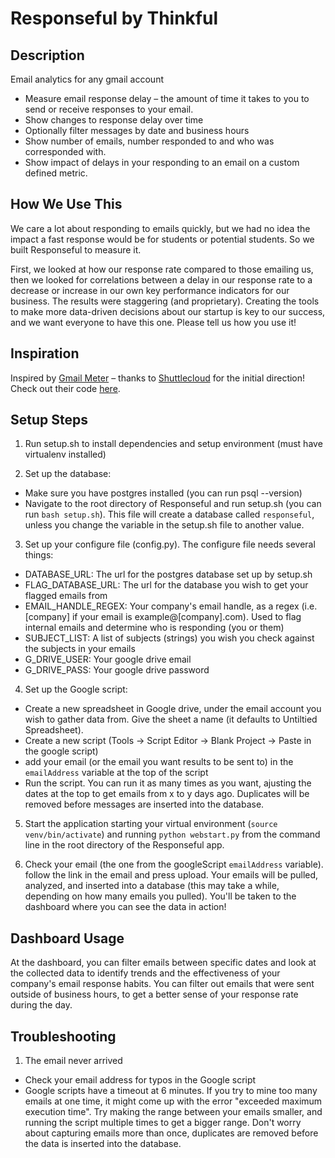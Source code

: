 # Responseful by Thinkful #

## Description ##

Email analytics for any gmail account
* Measure email response delay – the amount of time it takes to you to send or receive responses to your email.
* Show changes to response delay over time
* Optionally filter messages by date and business hours
* Show number of emails, number responded to and who was corresponded with.
* Show impact of delays in your responding to an email on a custom defined metric.

## How We Use This ##

We care a lot about responding to emails quickly, but we had no idea the impact a fast response would be for students or potential students. So we built Responseful to measure it.

First, we looked at how our response rate compared to those emailing us, then we looked for correlations between a delay in our response rate to a decrease or increase in our own key performance indicators for our business. The results were staggering (and proprietary). Creating the tools to make more data-driven decisions about our startup is key to our success, and we want everyone to have this one. Please tell us how you use it!

## Inspiration ##
Inspired by [Gmail Meter](http://gmailmeter.com/) – thanks to [Shuttlecloud](http://shuttlecloud.com/) for the initial direction! Check out their code [here](https://sites.google.com/site/nnillixxsource/Vialard/GmailMeter).

## Setup Steps ##

1) Run setup.sh to install dependencies and setup environment (must have virtualenv installed)

2) Set up the database:
* Make sure you have postgres installed (you can run psql --version)
* Navigate to the root directory of Responseful and run setup.sh (you can run `bash setup.sh`). This file will create a database called `responseful`, unless you change the variable in the setup.sh file to another value.
    
3) Set up your configure file (config.py). The configure file needs several things:
* DATABASE_URL: The url for the postgres database set up by setup.sh
* FLAG_DATABASE_URL: The url for the database you wish to get your flagged emails from
* EMAIL_HANDLE_REGEX: Your company's email handle, as a regex (i.e. [company] if your email is example@[company].com). Used to flag internal emails and determine who is responding (you or them)
* SUBJECT_LIST: A list of subjects (strings) you wish you check against the subjects in your emails
* G_DRIVE_USER: Your google drive email
* G_DRIVE_PASS: Your google drive password

4) Set up the Google script:
* Create a new spreadsheet in Google drive, under the email account you wish to gather data from. Give the sheet a name (it defaults to Untiltied Spreadsheet).
* Create a new script (Tools -> Script Editor -> Blank Project -> Paste in the google script)
* add your email (or the email you want results to be sent to) in the `emailAddress` variable at the top of the script
* Run the script. You can run it as many times as you want, ajusting the dates at the top to get emails from x to y days ago. Duplicates will be removed before messages are inserted into the database.
    
5) Start the application starting your virtual environment (`source venv/bin/activate`) and running `python webstart.py` from the command line in the root directory of the Responseful app.

6) Check your email (the one from the googleScript `emailAddress` variable). follow the link in the email and press upload. Your emails will be pulled, analyzed, and inserted into a database (this may take a while, depending on how many emails you pulled). You'll be taken to the dashboard where you can see the data in action!

## Dashboard Usage ##

At the dashboard, you can filter emails between specific dates and look at the collected data to identify trends and the effectiveness of your company's email response habits. You can filter out emails that were sent outside of business hours, to get a better sense of your response rate during the day.

## Troubleshooting ##

1) The email never arrived
* Check your email address for typos in the Google script
* Google scripts have a timeout at 6 minutes. If you try to mine too many emails at one time, it might come up with the error "exceeded maximum execution time". Try making the range between your emails smaller, and running the script multiple times to get a bigger range. Don't worry about capturing emails more than once, duplicates are removed before the data is inserted into the database.
